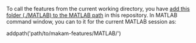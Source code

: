To call the features from the current working directory, you have [add this folder (./MATLAB) to the MATLAB path](http://www.mathworks.com/help/matlab/ref/addpath.html?refresh=true) in this repository. In MATLAB command window, you can to it for the current MATLAB session as:

addpath('path/to/makam-features/MATLAB/')
